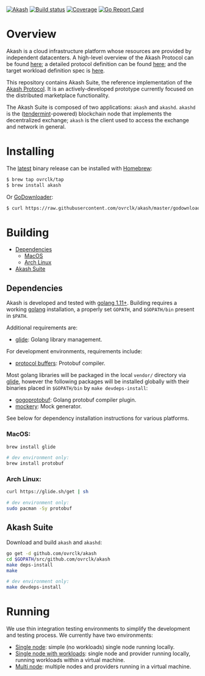 [![Akash](_docs/img/logo-label-black.svg "Akash")](#overview)
[![Build status](https://badge.buildkite.com/85e140e3e8c0257c63d976946b061b805f0f338cdca7b02a9c.svg?branch=master)](https://buildkite.com/ovrclk/akash)
[![Coverage](https://codecov.io/gh/ovrclk/akash/branch/master/graph/badge.svg)](https://codecov.io/gh/ovrclk/akash)
[![Go Report Card](https://goreportcard.com/badge/github.com/ovrclk/akash)](https://goreportcard.com/report/github.com/ovrclk/akash)

# Overview

Akash is a cloud infrastructure platform whose resources are provided
by independent datacenters.  A high-level overview of the Akash Protocol
can be found [here](https://akash.network/paper.pdf); a detailed
protocol definition can be found [here](_docs/design.md); and the target
workload definition spec is [here](_docs/sdl.md).

This repository contains Akash Suite, the reference implementation of the
[Akash Protocol](https://akash.network/paper.pdf).  It is an actively-developed
prototype currently focused on the distributed marketplace functionality.

The Akash Suite is composed of two applications: `akash` and `akashd`.  `akashd`
is the ([tendermint](https://github.com/tendermint/tendermint)-powered) blockchain node that
implements the decentralized exchange; `akash` is the client used to access the exchange and network
in general.

# Installing

The [latest](https://github.com/ovrclk/akash/releases/latest) binary release can be installed with [Homebrew](https://brew.sh/):

```sh
$ brew tap ovrclk/tap
$ brew install akash
```

Or [GoDownloader](https://github.com/goreleaser/godownloader):

```sh
$ curl https://raw.githubusercontent.com/ovrclk/akash/master/godownloader.sh | sh
```

# Building

 * [Dependencies](#dependencies)
   * [MacOS](#macos)
   * [Arch Linux](#arch-linux)
 * [Akash Suite](#akash-suite)

## Dependencies

 Akash is developed and tested with [golang 1.11+](https://golang.org/).  Building requires a working [golang](https://golang.org/) installation, a properly set `GOPATH`, and `$GOPATH/bin` present in `$PATH`.

 Additional requirements are:

 * [glide](https://github.com/Masterminds/glide): Golang library management.

For development environments, requirements include:

 * [protocol buffers](https://developers.google.com/protocol-buffers/): Protobuf compiler.

 Most golang libraries will be packaged in the local `vendor/` directory via [glide](https://github.com/Masterminds/glide), however the following packages will
 be installed globally with their binaries placed in `$GOPATH/bin` by `make devdeps-install`:

 * [gogoprotobuf](https://github.com/gogo/protobuf): Golang protobuf compiler plugin.
 * [mockery](https://github.com/vektra/mockery): Mock generator.

 See below for dependency installation instructions for various platforms.

### MacOS:

```sh
brew install glide

# dev environment only:
brew install protobuf
```

### Arch Linux:

```sh
curl https://glide.sh/get | sh

# dev environment only:
sudo pacman -Sy protobuf
```

## Akash Suite

Download and build `akash` and `akashd`:

```sh
go get -d github.com/ovrclk/akash
cd $GOPATH/src/github.com/ovrclk/akash
make deps-install
make

# dev environment only:
make devdeps-install
```

# Running

We use thin integration testing environments to simplify
the development and testing process.  We currently have two environments:

* [Single node](_run/single): simple (no workloads) single node running locally.
* [Single node with workloads](_run/kube): single node and provider running locally, running workloads within a virtual machine.
* [Multi node](_run/multi): multiple nodes and providers running in a virtual machine.
